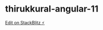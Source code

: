 # thirukkural-angular-11

[Edit on StackBlitz ⚡️](https://stackblitz.com/edit/thirukkural-angular-11)